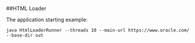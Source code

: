 ##HTML Loader

The application starting example:

`java HtmlLoaderRunner --threads 10 --main-url https://www.oracle.com/ --base-dir out`

